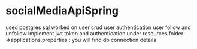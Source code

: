 # socialMediaApiSpring
used postgres sql
 worked on user crud
 user authentication
 user follow and unfollow
 implement jwt token and authentication
 under resources folder =>applications.properties : you will find db connection details
